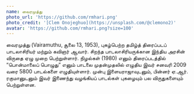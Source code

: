 ```yaml
---
name: வைரமுத்து
photo_url: 'https://github.com/rmhari.png'
photo_credit: '[Clem Onojeghuo](https://unsplash.com/@clemono2)'
avatar: 'https://github.com/rmhari.png?size=100'
---
```

வைரமுத்து (Vairamuthu, சூலை 13, 1953), புகழ்பெற்ற தமிழ்த் திரைப்படப் பாடலாசிரியர் மற்றும் கவிஞர் ஆவார். சிறந்த பாடலாசிரியருக்கான இந்திய அரசின் விருதை ஏழு முறை பெற்றுள்ளார். நிழல்கள் (1980) எனும் திரைப்படத்தில் “பொன்மாலைப் பொழுது” எனும் பாடலை முதன்முதலில் எழுதிய இவர் சனவரி 2009 வரை 5800 பாடல்களை எழுதியுள்ளார். முன்பு இளையராஜாவுடனும், பின்னர் ஏ.ஆர். ரகுமானுடனும் இவர் இணைந்து வழங்கியப் பாடல்கள் புகழையும் பல விருதுகளையும் பெற்றுள்ளன.